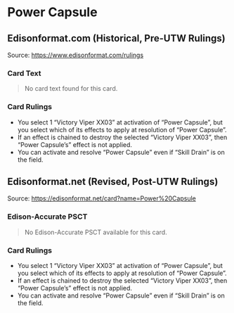 # Power Capsule

## Edisonformat.com (Historical, Pre-UTW Rulings)

Source: https://www.edisonformat.com/rulings

### Card Text

> No card text found for this card.

### Card Rulings

*   You select 1 “Victory Viper XX03” at activation of “Power Capsule”, but you select which of its effects to apply at resolution of “Power Capsule”.
*   If an effect is chained to destroy the selected “Victory Viper XX03”, then “Power Capsule’s” effect is not applied.
*   You can activate and resolve “Power Capsule” even if “Skill Drain” is on the field.

## Edisonformat.net (Revised, Post-UTW Rulings)

Source: https://edisonformat.net/card?name=Power%20Capsule

### Edison-Accurate PSCT

> No Edison-Accurate PSCT available for this card.

### Card Rulings

*   You select 1 “Victory Viper XX03” at activation of “Power Capsule”, but you select which of its effects to apply at resolution of “Power Capsule”.
*   If an effect is chained to destroy the selected “Victory Viper XX03”, then “Power Capsule’s” effect is not applied.
*   You can activate and resolve “Power Capsule” even if “Skill Drain” is on the field.
            